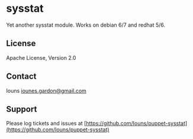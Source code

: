 # sysstat
Yet another sysstat module.
Works on debian 6/7 and redhat 5/6.

## License
Apache License, Version 2.0

## Contact
Iouns <iounes.gardon@gmail.com>

## Support
Please log tickets and issues at [https://github.com/Iouns/puppet-sysstat](https://github.com/Iouns/puppet-sysstat)
